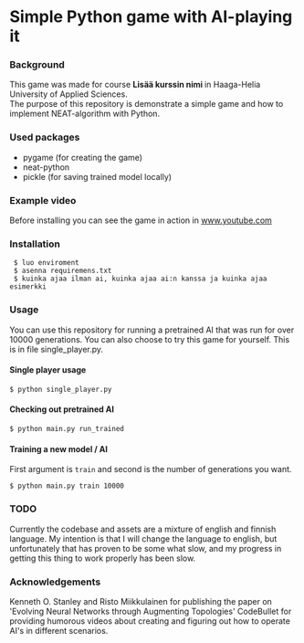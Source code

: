 
# Simple Python game with AI-playing it

### Background
This game was made for course <strong>Lisää kurssin nimi </strong> in Haaga-Helia University of Applied Sciences.  
The purpose of this repository is demonstrate a simple game and how to implement NEAT-algorithm with Python. 

### Used packages
- pygame (for creating the game)
- neat-python
- pickle (for saving trained model locally)

### Example video
Before installing you can see the game in action in www.youtube.com

### Installation
```
 $ luo enviroment
 $ asenna requiremens.txt
 $ kuinka ajaa ilman ai, kuinka ajaa ai:n kanssa ja kuinka ajaa esimerkki
```

### Usage

You can use this repository for running a pretrained AI that was run for over 10000 generations. You can also choose to try this game for yourself. This is in file single_player.py. 

#### Single player usage
```
$ python single_player.py
```

#### Checking out pretrained AI
```
$ python main.py run_trained
```

#### Training a new model / AI
First argument is `train` and second is the number of generations you want.
```
$ python main.py train 10000
```

### TODO
Currently the codebase and assets are a mixture of english and finnish language. My intention is that I will change the language to english, but unfortunately that has proven to be some what slow, and my progress in getting this thing to work properly has been slow.

### Acknowledgements
Kenneth O. Stanley and Risto Miikkulainen for publishing the paper on 'Evolving Neural Networks through Augmenting Topologies'
CodeBullet for providing humorous videos about creating and figuring out how to operate AI's in different scenarios.


